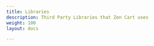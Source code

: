 ```yaml
---
title: Libraries 
description: Third Party Libraries that Zen Cart uses
weight: 100 
layout: docs

---
```

